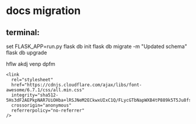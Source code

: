 # docs migration

## terminal:

set FLASK_APP=run.py
flask db init
flask db migrate -m "Updated schema"
flask db upgrade

hflw akdj venp dpfm

<script src="https://cdn.tailwindcss.com"></script>
    <link
      rel="stylesheet"
      href="https://cdnjs.cloudflare.com/ajax/libs/font-awesome/6.7.1/css/all.min.css"
      integrity="sha512-5Hs3dF2AEPkpNAR7UiOHba+lRSJNeM2ECkwxUIxC1Q/FLycGTbNapWXB4tP889k5T5Ju8fs4b1P5z/iB4nMfSQ=="
      crossorigin="anonymous"
      referrerpolicy="no-referrer"
    />